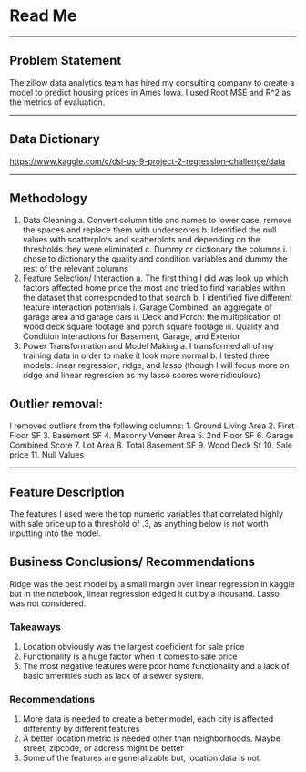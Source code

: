 # Read Me 
***

## Problem Statement
The zillow data analytics team has hired my consulting company to create a model to predict housing prices in Ames Iowa. I used Root MSE and R^2 as the metrics of evaluation. 
***


## Data Dictionary
https://www.kaggle.com/c/dsi-us-9-project-2-regression-challenge/data
***

## Methodology 
1. Data Cleaning 
    a. Convert column title and names to lower case, remove the spaces and replace them with underscores
    b. Identified the null values with scatterplots and scatterplots and depending on the thresholds they were eliminated 
    c. Dummy or dictionary the columns 
        i. I chose to dictionary the quality and condition variables and dummy the rest of the relevant columns 
2. Feature Selection/ Interaction 
    a. The first thing I did was look up which factors affected home price the most and tried to find variables within the dataset that corresponded to that search 
    b. I identified five different feature interaction potentials 
        i. Garage Combined: an aggregate of garage area and garage cars 
        ii. Deck and Porch: the multiplication of wood deck square footage and porch square footage 
        iii. Quality and Condition interactions for Basement, Garage, and Exterior
3. Power Transformation and Model Making 
    a. I transformed all of my training data in order to make it look more normal 
    b. I tested three models: linear regression, ridge, and lasso (though I will focus more on ridge and linear regression as my lasso scores were ridiculous) 

## Outlier removal: 
I removed outliers from the following columns: 
    1. Ground Living Area 
    2. First Floor SF 
    3. Basement SF 
    4. Masonry Veneer Area 
    5. 2nd Floor SF 
    6. Garage Combined Score 
    7. Lot Area 
    8. Total Basement SF 
    9. Wood Deck Sf 
    10. Sale price 
    11. Null Values 

***
## Feature Description 
The features I used were the top numeric variables that correlated highly with sale price up to a threshold of .3, as anything below is not worth inputting into the model. 

## Business Conclusions/ Recommendations 
Ridge was the best model by a small margin over linear regression in kaggle but in the notebook, linear regression edged it out by a thousand. Lasso was not considered. 

### Takeaways 
   1. Location obviously was the largest coeficient for sale price 
   2. Functionality is a huge factor when it comes to sale price 
   3. The most negative features were poor home functionality and a lack of basic amenities such as lack of a sewer system. 

### Recommendations 
   1. More data is needed to create a better model, each city is affected differently by different features
   2. A better location metric is needed other than neighborhoods. Maybe street, zipcode, or address might be better 
   3. Some of the features are generalizable but, location data is not. 



